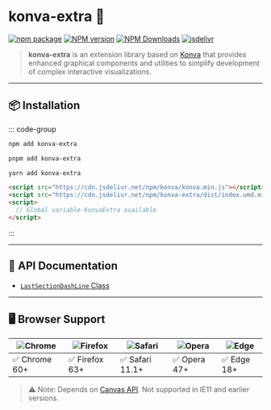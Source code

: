 # konva-extra 🎨

[![npm package](https://nodei.co/npm/konva-extra.png?downloads=true&downloadRank=true&stars=true)](https://www.npmjs.com/package/konva-extra)
[![NPM version](https://img.shields.io/npm/v/konva-extra.svg?style=flat)](https://npmjs.org/package/konva-extra)
[![NPM Downloads](https://img.shields.io/npm/dm/konva-extra.svg?style=flat)](https://npmjs.org/package/konva-extra)
[![jsdelivr](https://data.jsdelivr.com/v1/package/npm/konva-extra/badge)](https://www.jsdelivr.com/package/npm/konva-extra)

> **konva-extra** is an extension library based on [Konva](https://konvajs.org/) that provides enhanced graphical components and utilities to simplify development of complex interactive visualizations.

---

## 📦 Installation

::: code-group

```bash [npm]
npm add konva-extra
```
```bash [pnpm]
pnpm add konva-extra
```
```bash [yarn]
yarn add konva-extra
```
```html [HTML]
<script src="https://cdn.jsdelivr.net/npm/konva/konva.min.js"></script>
<script src="https://cdn.jsdelivr.net/npm/konva-extra/dist/index.umd.min.js"></script>
<script>
  // Global variable KonvaExtra available
</script>
```

:::

---

## 📄 API Documentation

- [`LastSectionDashLine` Class](last-section-dash-line)

---

## 🖥️ Browser Support

![Chrome](https://raw.github.com/alrra/browser-logos/master/src/chrome/chrome_48x48.png) | ![Firefox](https://raw.github.com/alrra/browser-logos/master/src/firefox/firefox_48x48.png) | ![Safari](https://raw.github.com/alrra/browser-logos/master/src/safari/safari_48x48.png) | ![Opera](https://raw.github.com/alrra/browser-logos/master/src/opera/opera_48x48.png) | ![Edge](https://raw.github.com/alrra/browser-logos/master/src/edge/edge_48x48.png) |
--- | --- | --- | --- | --- |
✅ Chrome 60+   | ✅ Firefox 63+      | ✅ Safari 11.1+     | ✅ Opera 47+       | ✅ Edge 18+       |

> ⚠️ Note: Depends on [Canvas API](https://developer.mozilla.org/en-US/docs/Web/API/Canvas_API). Not supported in IE11 and earlier versions.
